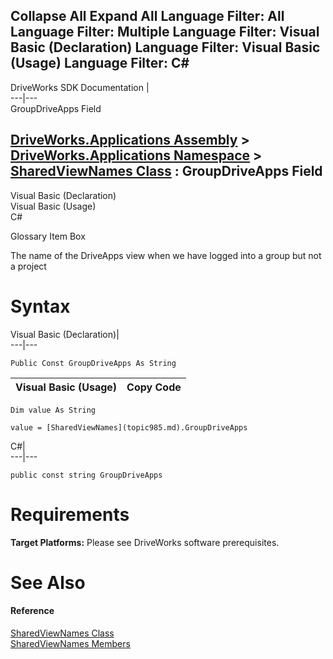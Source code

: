 Collapse All Expand All Language Filter: All  Language Filter: Multiple  Language Filter: Visual Basic (Declaration) Language Filter: Visual Basic (Usage) Language Filter: C#  
---  
DriveWorks SDK Documentation  |   
---|---  
GroupDriveApps Field   
  
[DriveWorks.Applications Assembly](topic13.md) > [DriveWorks.Applications Namespace](topic16.md) > [SharedViewNames Class](topic985.md) : GroupDriveApps Field  
---  
  
Visual Basic (Declaration)    
Visual Basic (Usage)    
C# 

Glossary Item Box

The name of the DriveApps view when we have logged into a group but not a project 

# Syntax

Visual Basic (Declaration)|   
---|---  
      
    
    Public Const GroupDriveApps As String  
  
Visual Basic (Usage)| Copy Code  
---|---  
      
    
    Dim value As String
     
    value = [SharedViewNames](topic985.md).GroupDriveApps  
  
C#|   
---|---  
      
    
    public const string GroupDriveApps  
  
# Requirements

**Target Platforms:** Please see DriveWorks software prerequisites.

# See Also

#### Reference

[SharedViewNames Class](topic985.md)   
[SharedViewNames Members](topic986.md)


